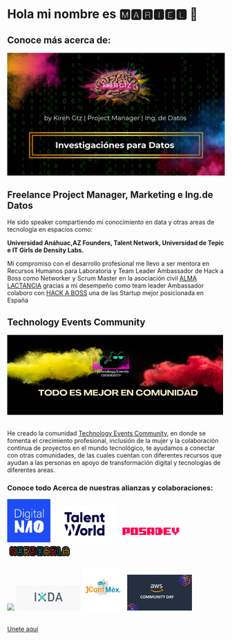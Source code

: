 # Hola mi nombre es 🅼🅰🆁🅸🅴🅻 👋
## Conoce más acerca de:
<div>
  <img src="portada.png" height:auto; width="650"/>
</div>

## Freelance Project Manager, Marketing e Ing.de Datos 


He sido speaker compartiendo mi conocimiento en data y otras areas de tecnología en espacios como: 

**Universidad Anáhuac,AZ Founders, Talent Network, Universidad de Tepic e 
IT Girls de Density Labs.**

Mi compromiso con el desarrollo profesional me llevo a ser mentora en Recursos Humanos para 
Laboratoria y Team Leader Ambassador de Hack a Boss como Networker y Scrum Master en 
la asociación civil [ALMA LACTANCIA](https://alma-lactancia-web3.vercel.app/)
gracias a mi desempeño como team leader Ambassador colaboro con 
[HACK A BOSS](https://www.hackaboss.com/) una de las Startup mejor posicionada en España 


## Technology Events Community

<div>
  <img src="Technology_events.png" height:auto;  width="500"/>
</div><br>

He creado la comunidad [Technology Events Community](https://technologyeventscommunity.wordpress.com/), 
en donde se fomenta el crecimiento profesional, inclusión de la mujer y la colaboración continua de 
proyectos en el mundo tecnológico, te ayudamos a conectar con otras comunidades, de las cuales cuentan con diferentes recursos que ayudan a las personas en apoyo de transformación digital y tecnologías de diferentes areas.<br>

### Conoce todo Acerca de nuestras alianzas y colaboraciones:

<div>
  <img src="Digital_Nao.png" height:auto; width="100"/>
  <img src="talent_world.png" height:auto; width="150"/>
   <img src="posadev-logo.png" height:auto; width="150"/>
   <img src="OIP (6).png" height:auto; width="150"/>
</div>

<div><br>
  <img src="GeekCastGdl.png" height:auto; width="100"/>
  <img src="IXDA.jpg" height:auto; width="150"/>
   <img src="JConfMex.jpeg" height:auto; width="100"/>
   <img src="aws.jpg" height:auto; width="150"/>
</div>

<br>[Unete aquí](https://t.me/+IK-2Of-y7tphN2Ix)
<!--
**Marielgtz/Marielgtz** is a ✨ _special_ ✨ repository because its `README.md` (this file) appears on your GitHub profile.

Here are some ideas to get you started:

- 🔭 I’m currently working on ...
- 🌱 I’m currently learning ...
- 👯 I’m looking to collaborate on ...
- 🤔 I’m looking for help with ...
- 💬 Ask me about ...
- 📫 How to reach me: ...
- 😄 Pronouns: ...
- ⚡ Fun fact: ...
-->
